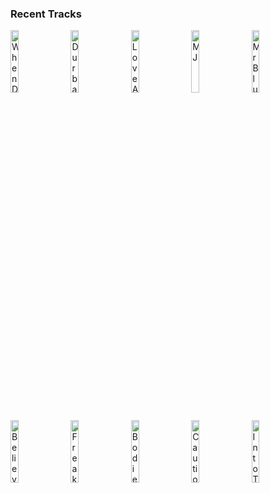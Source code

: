 ### Recent Tracks
[<img src='https://lastfm.freetls.fastly.net/i/u/300x300/76b5b0bb2dffa6ea4811655681056963.png' width='16%' height='16%' alt='When Did Your Heart Go Missing?'>](https://www.last.fm/music/rooney/_/when%2bdid%2byour%2bheart%2bgo%2bmissing%253f)&nbsp;&nbsp;&nbsp;&nbsp;[<img src='https://lastfm.freetls.fastly.net/i/u/300x300/90a4432699af42149072e0177151108a.png' width='16%' height='16%' alt='Durban Skies'>](https://www.last.fm/music/bastille/_/durban%2bskies)&nbsp;&nbsp;&nbsp;&nbsp;[<img src='https://lastfm.freetls.fastly.net/i/u/300x300/5a0bbbae341d4670c66b913c7a7e979c.png' width='16%' height='16%' alt='Love Aint Enough'>](https://www.last.fm/music/the%2bbarr%2bbrothers/_/love%2bain%2527t%2benough)&nbsp;&nbsp;&nbsp;&nbsp;[<img src='https://lastfm.freetls.fastly.net/i/u/300x300/fb5314e8324628e1938e4df415aaae0b.png' width='16%' height='16%' alt='MJ'>](https://www.last.fm/music/now%252c%2bnow/_/mj)&nbsp;&nbsp;&nbsp;&nbsp;[<img src='https://lastfm.freetls.fastly.net/i/u/300x300/b65b8622bc1d4879c88ffa3472b3a161.png' width='16%' height='16%' alt='Mr Blue'>](https://www.last.fm/music/catherine%2bfeeny/_/mr%2bblue)&nbsp;&nbsp;&nbsp;&nbsp;<br>[<img src='https://lastfm.freetls.fastly.net/i/u/300x300/d3f3ef39da33879f3f3a49d754aab8be.png' width='16%' height='16%' alt='Believe'>](https://www.last.fm/music/the%2bbravery/_/believe)&nbsp;&nbsp;&nbsp;&nbsp;[<img src='https://lastfm.freetls.fastly.net/i/u/300x300/4538df1f3081660ad4d07618bdae9206.png' width='16%' height='16%' alt='Freaking Out'>](https://www.last.fm/music/a%2br%2bi%2bz%2bo%2bn%2ba/_/freaking%2bout)&nbsp;&nbsp;&nbsp;&nbsp;[<img src='https://lastfm.freetls.fastly.net/i/u/300x300/8cbcaf1e1a3f081d570cc8904670800e.png' width='16%' height='16%' alt='Bodies'>](https://www.last.fm/music/wafia/_/bodies)&nbsp;&nbsp;&nbsp;&nbsp;[<img src='https://lastfm.freetls.fastly.net/i/u/300x300/1885b86f55925072c5a6c81350ac5c46.png' width='16%' height='16%' alt='Caution'>](https://www.last.fm/music/the%2bkillers/_/caution)&nbsp;&nbsp;&nbsp;&nbsp;[<img src='https://lastfm.freetls.fastly.net/i/u/300x300/041d6be53f67673c4b4df3de73f6e0b4.png' width='16%' height='16%' alt='Into The Storm'>](https://www.last.fm/music/banners/_/into%2bthe%2bstorm)&nbsp;&nbsp;&nbsp;&nbsp;<br>